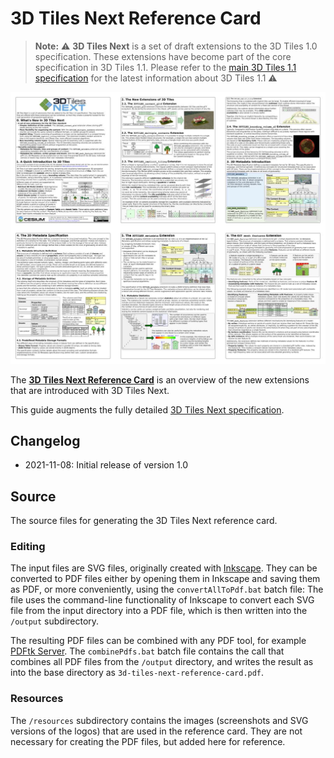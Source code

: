 
# 3D Tiles Next Reference Card

> **Note:** ⚠️ **3D Tiles Next** is a set of draft extensions to the 3D Tiles 1.0 specification. These extensions have become part of the core specification in 3D Tiles 1.1. Please refer to the [main 3D Tiles 1.1 specification](../specification/README.md) for the latest information about 3D Tiles 1.1 ⚠️

[![Reference Card pages](../figures/3d-tiles-next-reference-card-pages-combined-3x2.jpg)](../3d-tiles-next-reference-card.pdf)

The [**3D Tiles Next Reference Card**](../3d-tiles-next-reference-card.pdf) is an overview of the new extensions that are introduced with 3D Tiles Next.

This guide augments the fully detailed [3D Tiles Next specification](https://github.com/CesiumGS/3d-tiles/tree/main/next).

## Changelog

* 2021-11-08: Initial release of version 1.0



## Source

The source files for generating the 3D Tiles Next reference card.

### Editing

The input files are SVG files, originally created with 
[Inkscape](https://inkscape.org/). They can be converted to PDF files either 
by opening them in Inkscape and saving them as PDF, or more conveniently,
using the `convertAllToPdf.bat` batch file: The file uses the command-line 
functionality of Inkscape to convert each SVG file from the input directory 
into a PDF file, which is then written into the `/output` subdirectory.

The resulting PDF files can be combined with any PDF tool, for example
[PDFtk Server](https://www.pdflabs.com/tools/pdftk-server/). The 
`combinePdfs.bat` batch file contains the call that combines all PDF files 
from the `/output` directory, and writes the result as into the base directory
as `3d-tiles-next-reference-card.pdf`.

### Resources 

The `/resources` subdirectory contains the images (screenshots and SVG versions
of the logos) that are used in the reference card. They are not necessary for creating
the PDF files, but added here for reference. 
